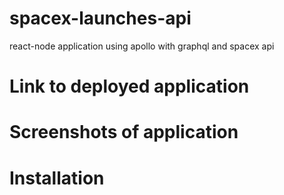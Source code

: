 # spacex-launches-api
react-node application using apollo with graphql and spacex api

# Link to deployed application

# Screenshots of application

# Installation
